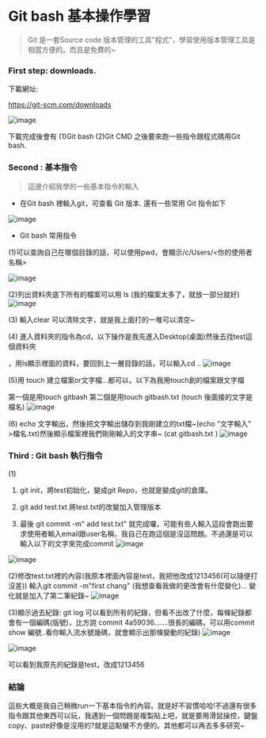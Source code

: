 # Git bash 基本操作學習

> Git 是一套Source code 版本管理的工具"程式"，學習使用版本管理工具是相當方便的。而且是免費的~

### First step: downloads.

下載網址:

https://git-scm.com/downloads

![image](https://user-images.githubusercontent.com/105298432/168477640-f7360187-a184-49ab-93cd-ca1930c33f01.png)


下載完成後會有 (1)Git bash (2)Git CMD 之後要來跑一些指令跟程式碼用Git bash.

### Second : 基本指令

> 這邊介紹我學的一些基本指令的輸入

* 在Git bash 裡輸入git，可查看 Git 版本. 還有一些常用 Git 指令如下

![image](https://user-images.githubusercontent.com/105298432/168477702-2d4263c0-8160-428e-ad64-2b4d8012da48.png)

* Git bash 常用指令

(1)可以查詢自己在哪個目錄的話，可以使用pwd，會顯示/c/Users/<你的使用者名稱>

![image](https://user-images.githubusercontent.com/105298432/168477735-1ff4f172-9f9d-4e01-96dd-853ea81442a1.png)

(2)列出資料夾底下所有的檔案可以用 ls (我的檔案太多了，就放一部分就好)
![image](https://user-images.githubusercontent.com/105298432/168477782-a6709707-6166-4efd-bb1a-1a201e03bb4a.png)

(3) 輸入clear 可以清除文字，就是我上面打的一堆可以清空~

(4) 進入資料夾的指令為cd，以下操作是我先進入Desktop(桌面)然後去找test這個資料夾

，用ls顯示裡面的資料，要回到上一層目錄的話，可以輸入cd ..
![image](https://user-images.githubusercontent.com/105298432/168477847-cdf31a02-cfba-476b-b242-ee7e4853cc45.png)

(5)用 touch 建立檔案or文字檔...都可以，以下為我用touch創的檔案跟文字檔

第一個是用touch gitbash 第二個是用touch gitbash.txt  (touch 後面接的文字是檔名)
![image](https://user-images.githubusercontent.com/105298432/168477909-e5c97437-3273-4853-b15a-7c23d553fa64.png)

(6) echo 文字輸出，然後把文字輸出儲存到我剛建立的txt檔~(echo "文字輸入" >檔名.txt)然後顯示檔案裡我們剛剛輸入的文字串~ (cat gitbash.txt )
![image](https://user-images.githubusercontent.com/105298432/168477933-a83a19ff-5ce6-4d33-b4fd-c8d0ce6ea916.png)

### Third : Git bash 執行指令

(1)

1. git init，將test初始化，變成git Repo，也就是變成git的倉庫。

2. git add test.txt 將test.txt的改變加入管理版本

3. 最後 git commit -m" add test.txt" 就完成囉，可能有些人輸入這段會跑出要求使用者輸入email跟user名稱，我自己在跑這個是沒這問題。不過還是可以輸入以下的文字來完成commit
![image](https://user-images.githubusercontent.com/105298432/168477956-ae97a877-0a26-4f52-8e6b-42ab6237ba99.png)

![image](https://user-images.githubusercontent.com/105298432/168477991-ec8c1178-3a6a-48b5-b120-3bbf4771c2c7.png)

(2)修改test.txt裡的內容(我原本裡面內容是test，我把他改成1213456(可以隨便打沒差))
輸入git commit -m"first chang"  (我想查看我做的更改會有什麼變化)...
變化就是加入了第二筆紀錄~
![image](https://user-images.githubusercontent.com/105298432/168478014-edef4b95-4329-445f-ab4f-a74f32b934f3.png)

(3)顯示過去紀錄: git log
可以看到所有的紀錄，但看不出改了什麼，每條紀錄都會有一個編碼(版號)，比方說 commit 4a59036.......很長的編碼，可以用commit show 編號..看你輸入流水號幾碼，就會顯示出那條變動的紀錄)
![image](https://user-images.githubusercontent.com/105298432/168478034-abf6afbe-411e-4049-a3a9-2feb855a9c24.png)

![image](https://user-images.githubusercontent.com/105298432/168478035-bdd4118e-f807-4c53-b6c2-536f82b2601b.png)

可以看到我原先的紀錄是test，改成1213456 

### 結論

這些大概是我自己稍微run一下基本指令的內容。就是好不習慣哈哈!不過還有很多指令跟其他東西可以玩，我遇到一個問題是複製貼上吧，就是要用滑鼠操控，鍵盤copy、paste好像是沒用的?就是這點蠻不方便的。其他都可以再去多多研究~
